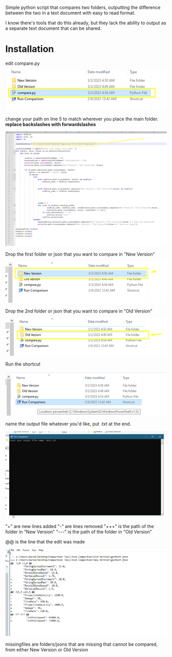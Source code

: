 
Simple python script that compares two folders, outputting the difference between the two in a text document with easy to read format. 

I know there's tools that do this already, but they lack the ability to output as a separate text document that can be shared.


# Installation
edit compare.py

![](screenshots/compare.png)

change your path on line 5 to match wherever you place the main folder. **replace backslashes with forwardslashes**


![](screenshots/path.png)

Drop the first folder or json that you want to compare in "New Version"

![](screenshots/new.png)

Drop the 2nd folder or json that you want to compare in "Old Version"

![](screenshots/old.png)

Run the shortcut

![](screenshots/run.png)

name the output file whatever you'd like, put .txt at the end.

![](screenshots/test.png)



"+" are new lines added
"-" are lines removed
"+++" is the path of the folder in "New Version"
"---" is the path of the folder in "Old Version"

@@ is the line that the edit was made

![](screenshots/output.png)

missingfiles are folders/jsons that are missing that cannot be compared, from either New Version or Old Version

